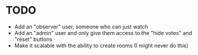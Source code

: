 # TODO

- Add an "observer" user, someone who can just watch
- Add an "admin" user and only give them access to the "hide votes" and "reset" buttons
- Make it scalable with the ability to create rooms (I might never do this)